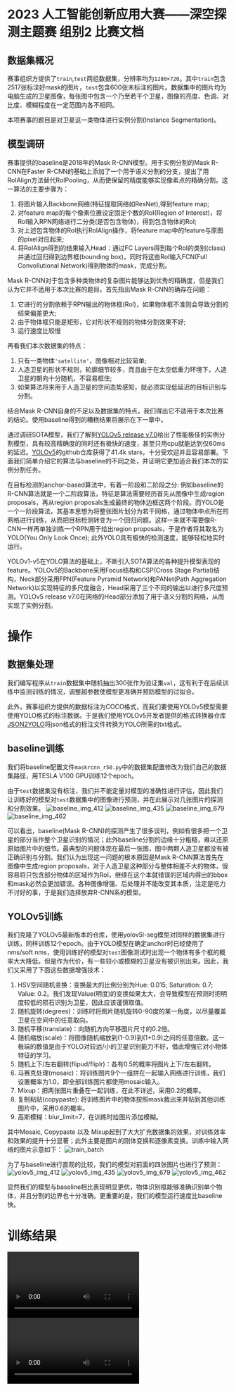 # 2023 人工智能创新应用大赛——深空探测主题赛 组别2 比赛文档

## 数据集概况
赛事组织方提供了`train`,`test`两组数据集，分辨率均为`1280×720`。其中`train`包含2517张标注好mask的图片，`test`包含600张未标注的图片。数据集中的图片均为电脑生成的卫星图像，每张图中包含一个乃至若干个卫星，图像的亮度、色调、对比度、模糊程度在一定范围内各不相同。

本项赛事的题目是对卫星这一类物体进行实例分割(Instance Segmentation)。

## 模型调研
赛事提供的baseline是2018年的Mask R-CNN模型。用于实例分割的Mask R-CNN在Faster R-CNN的基础上添加了一个用于语义分割的分支，提出了用RoIAlign方法替代RoIPooling，从而使保留的精度能够实现像素点的精确分割。这一算法的主要步骤为：
1. 将图片输入Backbone网络(特征提取网络如ResNet),得到feature map;
2. 对feature map的每个像素位置设定固定个数的RoI(Region of Interest)，将RoI输入RPN网络进行二分类(是否包含物体)，得到包含物体的RoI;
3. 对上述包含物体的RoI执行RoIAlign操作，将feature map中的feature与原图的pixel对应起来;
4. 将RoIAlign得到的结果输入Head：通过FC Layers得到每个RoI的类别(class)并通过回归得到边界框(bounding box)，同时将这些RoI输入FCN(Full Convollutional Network)得到物体的mask，完成分割。

Mask R-CNN对于包含多种类物体的复杂图片能够达到优秀的精确度，但是我们认为它并不适用于本次比赛的题目。首先指出Mask R-CNN的确存在问题：
1. 它进行的分割依赖于RPN输出的物体框(RoI)，如果物体框不准则会导致分割的结果偏差更大;
2. 由于物体框只能是矩形，它对形状不规则的物体分割效果不好;
3. 运行速度比较慢

再看我们本次数据集的特点：
1. 只有一类物体`'satellite'`，图像相对比较简单;
2. 人造卫星的形状不规则，轮廓细节较多，而且由于在太空低重力环境下，人造卫星的朝向十分随机，不容易框住;
3. 如果算法将来用于人造卫星的空间态势感知，就必须实现低延迟的目标识别与分割。

结合Mask R-CNN自身的不足以及数据集的特点，我们得出它不适用于本次比赛的结论。使用baseline得到的糟糕结果将展示在下一章中。

通过调研SOTA模型，我们了解到[YOLOv5 release v7.0](https://github.com/ultralytics/yolov5/releases/v7.0)给出了性能极佳的实例分割模型，具有较高精确度的同时还有极快的速度，甚至只用cpu就能达到仅60ms的延迟。[YOLOv5](https://github.com/ultralytics/yolov5)的github仓库获得了41.4k stars，十分受欢迎并且容易部署。下面我们简单介绍它的算法与baseline的不同之处，并证明它更加适合我们本次的实例分割任务。

在目标检测的anchor-based算法中，有着一阶段和二阶段之分: 例如baseline的R-CNN算法就是一个二阶段算法，特征是算法需要经历首先从图像中生成region proposals，再从region proposals生成最终的物体边框这两个阶段。而YOLO是一个一阶段算法，其基本思想为将整张图片划分为若干网格，通过物体中点所在的网格进行训练，从而把目标检测转变为一个回归问题。这样一来就不需要像R-CNN一样再单独训练一个RPN用于给出region proposals，于是作者将其取名为YOLO(You Only Look Once); 此外YOLO具有极快的检测速度，能够轻松地实时运行。

YOLOv1-v5在YOLO算法的基础上，不断引入SOTA算法的各种提升模型表现的feature。YOLOv5的Backbone采用Focus结构和CSP(Cross Stage Partial)结构，Neck部分采用FPN(Feature Pyramid Network)和PANet(Path Aggregation Network)以实现特征的多尺度融合，Head采用了三个不同的输出以进行多尺度预测。YOLOv5 release v7.0在网络的Head部分添加了用于语义分割的网络，从而实现了实例分割。

# 操作

## 数据集处理

我们编写程序从`train`数据集中随机抽出300张作为验证集`val`，这有利于在后续训练中监测训练的情况，调整超参数使模型更准确并预防模型的过拟合。

此外，赛事组织方提供的数据标注为COCO格式，而我们要使用YOLOv5模型需要使用YOLO格式的标注数据。于是我们使用YOLOv5开发者提供的格式转换器仓库[JSON2YOLO](https://github.com/ultralytics/JSON2YOLO)将json格式的标注文件转换为YOLO所需的txt格式。

## baseline训练
我们将baseline配置文件`maskrcnn_r50.py`中的数据集配置修改为我们自己的数据集路径，用TESLA V100 GPU训练12个epoch。

由于`test`数据集没有标注，我们并不能定量对模型的准确性进行评估，因此我们让训练好的模型对`test`数据集中的图像进行预测，并在此展示对几张图片的探测和分割效果。
![baseline_img_412](baseline/img_resize_412.png)
![baseline_img_435](baseline/img_resize_435.png)
![baseline_img_679](baseline/img_resize_679.png)
![baseline_img_462](baseline/img_resize_462.png)

可以看出，baseline(Mask R-CNN)的探测产生了很多误判，例如有很多把一个卫星的部分当作整个卫星识别的情况；此外baseline分割的边缘十分粗糙，难以还原原始图片中的细节。最典型的问题体现在最后一张图，图中两颗人造卫星都没有被正确识别与分割。我们认为出现这一问题的根本原因是Mask R-CNN算法首先在图像中生成region proposals，对于人造卫星这种部分与整体相差不大的物体，很容易将只包含部分物体的区域作为RoI，继续在这个本就错误的区域内得出的bbox和mask必然会更加错误。各种图像增强、后处理并不能改变其本质，注定是吃力不讨好的事，于是我们选择放弃R-CNN系的模型。

## YOLOv5训练
我们克隆了YOLOv5最新版本的仓库，使用yolov5l-seg模型对同样的数据集进行训练，同样训练12个epoch。由于YOLO模型在确定anchor时已经使用了nms/soft nms，使用训练好的模型对`test`图像测试时出现一个物体有多个框的概率大大降低。但是作为代价，有一些较小或模糊的卫星没有被识别出来。因此，我们又采用了下面这些数据增强技术：
1. HSV空间随机变换：变换最大的比例分别为Hue: 0.015; Saturation: 0.7; Value: 0.2。我们发现Value(明度)的变换如果太大，会导致模型在预测时把明度较低的陨石识别为卫星，因此应该谨慎取值。
2. 随机旋转(degrees)：训练时将图片随机旋转0-90度的某一角度，以尽量覆盖卫星在空间中的任意取向。
3. 随机平移(translate)：向随机方向平移图片尺寸的0.2倍。
4. 随机缩放(scale)：将图像随机缩放到(1-0.9)到(1+0.9)之间的任意倍数。这一极端的数值是由于YOLO对较远/小的卫星识别能力不好，借此增强它对小物体特征的学习。
5. 随机上下/左右翻转(flipud/fliplr)：各有0.5的概率将图片上下/左右翻转。
6. 马赛克处理(mosaic)：将训练图片9个一组拼在一起输入网络进行训练，我们设置概率为1.0，即全部训练图片都使用mosaic输入。
7. Mixup：把两张图片重叠在一起训练，在此不详述，采用0.2的概率。
8. 复制粘贴(copypaste): 将训练图片中的物体按照mask裁出来并贴到其他训练图片中，采用0.6的概率。
9. 高斯模糊：blur_limit=7，在训练时给图片添加模糊。

其中Mosaic, Copypaste 以及 Mixup起到了大大扩充数据集的效果，对训练效率和效果的提升十分显著；此外主要是图片的刚体变换和逐像素变换。训练中输入网络的图片示意如下：
![train_batch](yolov5/train_batch1.jpg)

为了与baseline进行直观的比较，我们的模型对前面的四张图片也进行了预测：
![yolov5_img_412](yolov5/img_resize_412.png)
![yolov5_img_435](yolov5/img_resize_435.png)
![yolov5_img_679](yolov5/img_resize_679.png)
![yolov5_img_462](yolov5/img_resize_462.png)

显然我们的模型与baseline相比表现明显更优，物体识别框能够准确识别单个物体，并且分割的边界也十分准确。更重要的是，我们的模型运行速度比baseline快。

# 训练结果

![](videos/satellite_1.mp4)
![](videos/satellite_2.mp4)
